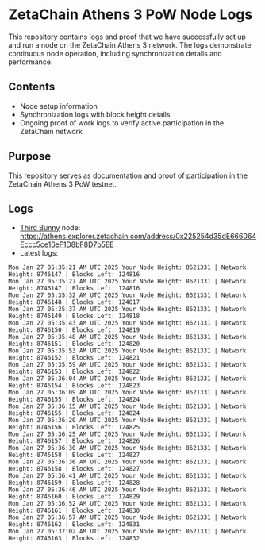 # ZetaChain Athens 3 PoW Node Logs
This repository contains logs and proof that we have successfully set up and run a node on the ZetaChain Athens 3 network. The logs demonstrate continuous node operation, including synchronization details and performance.

## Contents
- Node setup information
- Synchronization logs with block height details
- Ongoing proof of work logs to verify active participation in the ZetaChain network

## Purpose
This repository serves as documentation and proof of participation in the ZetaChain Athens 3 PoW testnet.

## Logs

- [Third Bunny](https://thirdbunny.xyz/) node: https://athens.explorer.zetachain.com/address/0x225254d35dE666064Eccc5ce16eF1D8bF8D7b5EE
- Latest logs:
```
Mon Jan 27 05:35:21 AM UTC 2025 Your Node Height: 8621331 | Network Height: 8746147 | Blocks Left: 124816
Mon Jan 27 05:35:27 AM UTC 2025 Your Node Height: 8621331 | Network Height: 8746147 | Blocks Left: 124816
Mon Jan 27 05:35:32 AM UTC 2025 Your Node Height: 8621331 | Network Height: 8746148 | Blocks Left: 124817
Mon Jan 27 05:35:37 AM UTC 2025 Your Node Height: 8621331 | Network Height: 8746149 | Blocks Left: 124818
Mon Jan 27 05:35:43 AM UTC 2025 Your Node Height: 8621331 | Network Height: 8746150 | Blocks Left: 124819
Mon Jan 27 05:35:48 AM UTC 2025 Your Node Height: 8621331 | Network Height: 8746151 | Blocks Left: 124820
Mon Jan 27 05:35:53 AM UTC 2025 Your Node Height: 8621331 | Network Height: 8746152 | Blocks Left: 124821
Mon Jan 27 05:35:59 AM UTC 2025 Your Node Height: 8621331 | Network Height: 8746153 | Blocks Left: 124822
Mon Jan 27 05:36:04 AM UTC 2025 Your Node Height: 8621331 | Network Height: 8746154 | Blocks Left: 124823
Mon Jan 27 05:36:09 AM UTC 2025 Your Node Height: 8621331 | Network Height: 8746155 | Blocks Left: 124824
Mon Jan 27 05:36:15 AM UTC 2025 Your Node Height: 8621331 | Network Height: 8746155 | Blocks Left: 124824
Mon Jan 27 05:36:20 AM UTC 2025 Your Node Height: 8621331 | Network Height: 8746156 | Blocks Left: 124825
Mon Jan 27 05:36:25 AM UTC 2025 Your Node Height: 8621331 | Network Height: 8746157 | Blocks Left: 124826
Mon Jan 27 05:36:30 AM UTC 2025 Your Node Height: 8621331 | Network Height: 8746158 | Blocks Left: 124827
Mon Jan 27 05:36:36 AM UTC 2025 Your Node Height: 8621331 | Network Height: 8746158 | Blocks Left: 124827
Mon Jan 27 05:36:41 AM UTC 2025 Your Node Height: 8621331 | Network Height: 8746159 | Blocks Left: 124828
Mon Jan 27 05:36:46 AM UTC 2025 Your Node Height: 8621331 | Network Height: 8746160 | Blocks Left: 124829
Mon Jan 27 05:36:52 AM UTC 2025 Your Node Height: 8621331 | Network Height: 8746161 | Blocks Left: 124830
Mon Jan 27 05:36:57 AM UTC 2025 Your Node Height: 8621331 | Network Height: 8746162 | Blocks Left: 124831
Mon Jan 27 05:37:02 AM UTC 2025 Your Node Height: 8621331 | Network Height: 8746163 | Blocks Left: 124832
```
